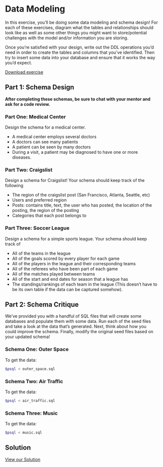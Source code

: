 # Data Modeling

In this exercise, you’ll be doing some data modeling and schema design! For each of these exercises, diagram what the tables and relationships should look like as well as some other things you might want to store/potential challenges with the model and/or information you are storing.

Once you’re satisfied with your design, write out the DDL operations you’d need in order to create the tables and columns that you’ve identified. Then try to insert some data into your database and ensure that it works the way you’d expect.

[Download exercise](https://curric.springboard.com/software-engineering-career-track/default/exercises/sql-ddl-design.zip)

## **Part 1: Schema Design**

**After completing these schemas, be sure to chat with your mentor and ask for a code review.**

### **Part One: Medical Center**

Design the schema for a medical center.

- A medical center employs several doctors
- A doctors can see many patients
- A patient can be seen by many doctors
- During a visit, a patient may be diagnosed to have one or more diseases.

### **Part Two: Craigslist**

Design a schema for Craigslist! Your schema should keep track of the following

- The region of the craigslist post (San Francisco, Atlanta, Seattle, etc)
- Users and preferred region
- Posts: contains title, text, the user who has posted, the location of the posting, the region of the posting
- Categories that each post belongs to

### **Part Three: Soccer League**

Design a schema for a simple sports league. Your schema should keep track of

- All of the teams in the league
- All of the goals scored by every player for each game
- All of the players in the league and their corresponding teams
- All of the referees who have been part of each game
- All of the matches played between teams
- All of the start and end dates for season that a league has
- The standings/rankings of each team in the league (This doesn’t have to be its own table if the data can be captured somehow).

## **Part 2: Schema Critique**

We’ve provided you with a handful of SQL files that will create some databases and populate them with some data. Run each of the seed files and take a look at the data that’s generated. Next, think about how you could improve the schema. Finally, modify the original seed files based on your updated schema!

### **Schema One: Outer Space**

To get the data:

```bash
$psql < outer_space.sql
```

### **Schema Two: Air Traffic**

To get the data:

```bash
$psql < air_traffic.sql
```

### **Schema Three: Music**

To get the data:

```bash
$psql < music.sql
```

## **Solution**

[View our Solution](https://curric.springboard.com/software-engineering-career-track/default/exercises/sql-ddl-design/solution/index.html)
